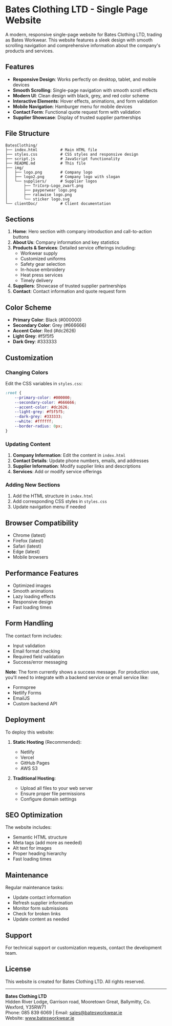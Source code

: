 # Bates Clothing LTD - Single Page Website

A modern, responsive single-page website for Bates Clothing LTD, trading as Bates Workwear. This website features a sleek design with smooth scrolling navigation and comprehensive information about the company's products and services.

## Features

- **Responsive Design**: Works perfectly on desktop, tablet, and mobile devices
- **Smooth Scrolling**: Single-page navigation with smooth scroll effects
- **Modern UI**: Clean design with black, grey, and red color scheme
- **Interactive Elements**: Hover effects, animations, and form validation
- **Mobile Navigation**: Hamburger menu for mobile devices
- **Contact Form**: Functional quote request form with validation
- **Supplier Showcase**: Display of trusted supplier partnerships

## File Structure

```
BatesClothing/
├── index.html          # Main HTML file
├── styles.css          # CSS styles and responsive design
├── script.js           # JavaScript functionality
├── README.md           # This file
├── img/
│   ├── logo.png        # Company logo
│   ├── logo2.png       # Company logo with slogan
│   └── suppliers/      # Supplier logos
│       ├── TriCorp-Logo_zwart.png
│       ├── payperwear logo.png
│       ├── ralawise logo.png
│       └── sticker logo.svg
└── clientDoc/          # Client documentation
```

## Sections

1. **Home**: Hero section with company introduction and call-to-action buttons
2. **About Us**: Company information and key statistics
3. **Products & Services**: Detailed service offerings including:
   - Workwear supply
   - Customized uniforms
   - Safety gear selection
   - In-house embroidery
   - Heat press services
   - Timely delivery
4. **Suppliers**: Showcase of trusted supplier partnerships
5. **Contact**: Contact information and quote request form

## Color Scheme

- **Primary Color**: Black (#000000)
- **Secondary Color**: Grey (#666666)
- **Accent Color**: Red (#dc2626)
- **Light Grey**: #f5f5f5
- **Dark Grey**: #333333

## Customization

### Changing Colors
Edit the CSS variables in `styles.css`:

```css
:root {
    --primary-color: #000000;
    --secondary-color: #666666;
    --accent-color: #dc2626;
    --light-grey: #f5f5f5;
    --dark-grey: #333333;
    --white: #ffffff;
    --border-radius: 0px;
}
```

### Updating Content
1. **Company Information**: Edit the content in `index.html`
2. **Contact Details**: Update phone numbers, emails, and addresses
3. **Supplier Information**: Modify supplier links and descriptions
4. **Services**: Add or modify service offerings

### Adding New Sections
1. Add the HTML structure in `index.html`
2. Add corresponding CSS styles in `styles.css`
3. Update navigation menu if needed

## Browser Compatibility

- Chrome (latest)
- Firefox (latest)
- Safari (latest)
- Edge (latest)
- Mobile browsers

## Performance Features

- Optimized images
- Smooth animations
- Lazy loading effects
- Responsive design
- Fast loading times

## Form Handling

The contact form includes:
- Input validation
- Email format checking
- Required field validation
- Success/error messaging

**Note**: The form currently shows a success message. For production use, you'll need to integrate with a backend service or email service like:
- Formspree
- Netlify Forms
- EmailJS
- Custom backend API

## Deployment

To deploy this website:

1. **Static Hosting** (Recommended):
   - Netlify
   - Vercel
   - GitHub Pages
   - AWS S3

2. **Traditional Hosting**:
   - Upload all files to your web server
   - Ensure proper file permissions
   - Configure domain settings

## SEO Optimization

The website includes:
- Semantic HTML structure
- Meta tags (add more as needed)
- Alt text for images
- Proper heading hierarchy
- Fast loading times

## Maintenance

Regular maintenance tasks:
- Update contact information
- Refresh supplier information
- Monitor form submissions
- Check for broken links
- Update content as needed

## Support

For technical support or customization requests, contact the development team.

## License

This website is created for Bates Clothing LTD. All rights reserved.

---

**Bates Clothing LTD**  
Hidden River Lodge, Garrison road, Mooretown Great, Ballymitty, Co. Wexford, Y35RW71  
Phone: 085 839 6069 | Email: sales@batesworkwear.ie  
Website: www.batesworkwear.ie 